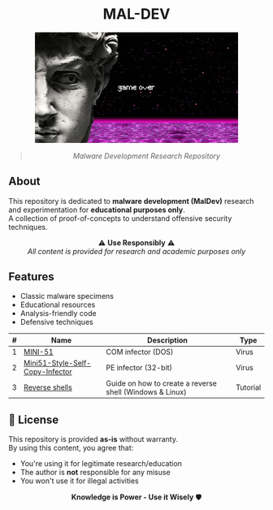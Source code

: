 
<div align="center">
  
# MAL-DEV

<img src="./img/gameover.jpg" width="400" alt="Game Over">

> *Malware Development Research Repository*

</div>

##  About
This repository is dedicated to **malware development (MalDev)** research and experimentation for **educational purposes only**.  
A collection of proof-of-concepts to understand offensive security techniques.

<div align="center">

⚠️ **Use Responsibly** ⚠️  
*All content is provided for research and academic purposes only*

</div>

## Features
- Classic malware specimens
- Educational resources
- Analysis-friendly code
- Defensive techniques





| #   | Name                                                                  | Description                                              | Type     |
| --- | --------------------------------------------------------------------- | -------------------------------------------------------- | -------- |
| 1   | [MINI-51](./MINI-51/)                                                 | COM infector (DOS)                                       | Virus    |
| 2   | [Mini51-Style-Self-Copy-Infector](./Mini51-Style-Self-Copy-Infector/) | PE infector (32-bit)                                     | Virus    |
| 3   | [Reverse shells](./Reverse_shells/)                                   | Guide on how to create a reverse shell (Windows & Linux) | Tutorial |





## 📜 License
This repository is provided **as-is** without warranty.  
By using this content, you agree that:
- You're using it for legitimate research/education
- The author is **not** responsible for any misuse
- You won't use it for illegal activities

<div align="center">

**Knowledge is Power - Use it Wisely** 🛡️

